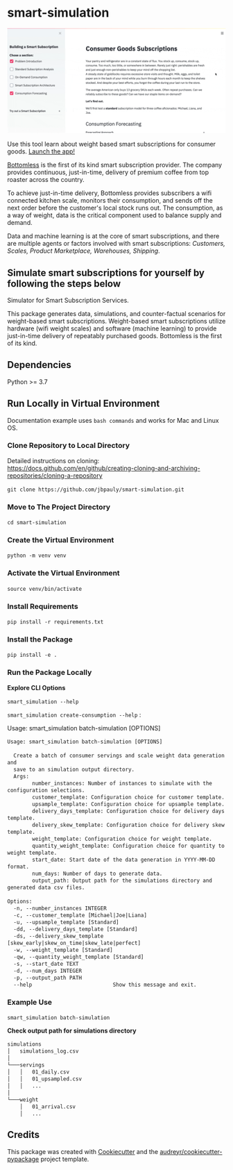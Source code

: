 # smart-simulation

![](app/figures/example.gif)

Use this tool learn about weight based smart subscriptions for consumer goods.
[Launch the app!](https://share.streamlit.io/jbpauly/smart-simulation/main.py)

[Bottomless](https://www.bottomless.com/) is the first of its kind smart subscription provider.
The company provides continuous, just-in-time, delivery of premium coffee from top roaster across the country.

To achieve just-in-time delivery,
Bottomless provides subscribers a wifi connected kitchen scale, monitors their consumption,
and sends off the next order before the customer's local stock runs out.
The consumption, as a way of weight, data is the critical component used to balance supply and demand.

Data and machine learning is at the core of smart subscriptions,
and there are multiple agents or factors involved with
smart subscriptions: *Customers, Scales, Product Marketplace,
Warehouses, Shipping*.

## Simulate smart subscriptions for yourself by following the steps below

Simulator for Smart Subscription Services.

This package generates data, simulations, and counter-factual scenarios
for weight-based smart subscriptions. Weight-based smart subscriptions
utilize hardware (wifi weight scales) and software (machine learning) to
provide just-in-time delivery of repeatably purchased goods. Bottomless
is the first of its kind.

## Dependencies
Python >= 3.7

## Run Locally in Virtual Environment

Documentation example uses `bash commands` and works for Mac and Linux
OS.

### Clone Repository to Local Directory

Detailed instructions on cloning:
<https://docs.github.com/en/github/creating-cloning-and-archiving-repositories/cloning-a-repository>

`git clone https://github.com/jbpauly/smart-simulation.git`

### Move to The Project Directory

`cd smart-simulation`

### Create the Virtual Environment

`python -m venv venv`

### Activate the Virtual Environment

`source venv/bin/activate`

### Install Requirements

`pip install -r requirements.txt`

### Install the Package

`pip install -e .`

### Run the Package Locally

**Explore CLI Options**

`smart_simulation --help`

`smart_simulation create-consumption --help` :

Usage: smart_simulation batch-simulation [OPTIONS]

```
Usage: smart_simulation batch-simulation [OPTIONS]

  Create a batch of consumer servings and scale weight data generation and
  save to an simulation output directory.
  Args:
        number_instances: Number of instances to simulate with the configuration selections.
        customer_template: Configuration choice for customer template.
        upsample_template: Configuration choice for upsample template.
        delivery_days_template: Configuration choice for delivery days template.
        delivery_skew_template: Configuration choice for delivery skew template.
        weight_template: Configuration choice for weight template.
        quantity_weight_template: Configuration choice for quantity to weight template.
        start_date: Start date of the data generation in YYYY-MM-DD format.
        num_days: Number of days to generate data.
        output_path: Output path for the simulations directory and generated data csv files.

Options:
  -n, --number_instances INTEGER
  -c, --customer_template [Michael|Joe|Liana]
  -u, --upsample_template [Standard]
  -dd, --delivery_days_template [Standard]
  -ds, --delivery_skew_template [skew_early|skew_on_time|skew_late|perfect]
  -w, --weight_template [Standard]
  -qw, --quantity_weight_template [Standard]
  -s, --start_date TEXT
  -d, --num_days INTEGER
  -p, --output_path PATH
  --help                          Show this message and exit.

```

### Example Use

`smart_simulation batch-simulation`

**Check output path for simulations directory**

```
simulations
│   simulations_log.csv
│
└───servings
│   │   01_daily.csv
│   │   01_upsampled.csv
│   │   ...
│
└───weight
    │   01_arrival.csv
    │   ...
```


Credits
-------

This package was created with
[Cookiecutter](https://github.com/audreyr/cookiecutter) and the
[audreyr/cookiecutter-pypackage](https://github.com/audreyr/cookiecutter-pypackage)
project template.
